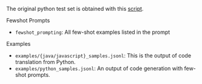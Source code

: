 
The original python test set is obtained with this [script](https://github.com/google/trax/blob/master/trax/examples/MathQA_Python_generation_notebook.ipynb). 


Fewshot Prompts
* `fewshot_prompting`: All few-shot examples listed in the prompt

Examples
* `examples/{java/javascript}_samples.jsonl`: This is the output of code translation from Python. 
* `examples/python_samples.jsonl`: An output of code generation with few-shot prompts. 
